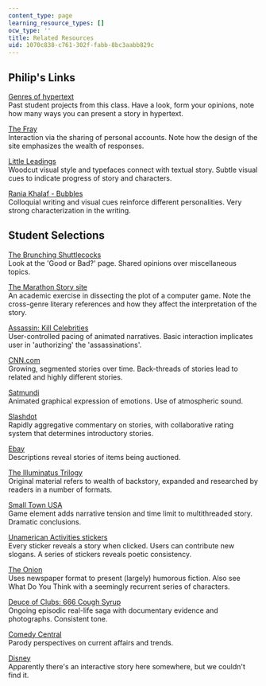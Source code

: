 ```yaml
---
content_type: page
learning_resource_types: []
ocw_type: ''
title: Related Resources
uid: 1070c838-c761-302f-fabb-8bc3aabb829c
---
```


Philip's Links
--------------

[Genres of hypertext](http://web.mit.edu/21w765j/www/genres.html)  
Past student projects from this class. Have a look, form your opinions, note how many ways you can present a story in hypertext.

[The Fray](http://www.fray.com/)  
Interaction via the sharing of personal accounts. Note how the design of the site emphasizes the wealth of responses.

[Little Leadings](http://web.mit.edu/21h.418/www/philip/)  
Woodcut visual style and typefaces connect with textual story. Subtle visual cues to indicate progress of story and characters.

[Rania Khalaf - Bubbles](http://web.mit.edu/21w765j/Spring98/p1/Rania_Bubbles/)  
Colloquial writing and visual cues reinforce different personalities. Very strong characterization in the writing.

Student Selections
------------------

[The Brunching Shuttlecocks](http://www.cltampa.com/home/article/20713816/the-brunching-shuttlecocks)  
Look at the 'Good or Bad?' page. Shared opinions over miscellaneous topics.

[The Marathon Story site](http://marathon.bungie.org/story/)  
An academic exercise in dissecting the plot of a computer game. Note the cross-genre literary references and how they affect the interpretation of the story.

[Assassin: Kill Celebrities](http://www.newgrounds.com/assassin/)  
User-controlled pacing of animated narratives. Basic interaction implicates user in 'authorizing' the 'assassinations'.

[CNN.com](http://www.cnn.com/)  
Growing, segmented stories over time. Back-threads of stories lead to related and highly different stories.

[Satmundi](http://www.satmundi.com.ipaddress.com/)  
Animated graphical expression of emotions. Use of atmospheric sound.

[Slashdot](http://slashdot.org/)  
Rapidly aggregative commentary on stories, with collaborative rating system that determines introductory stories.

[Ebay](http://www.ebay.com/)  
Descriptions reveal stories of items being auctioned.

[The Illuminatus Trilogy](https://en.wikipedia.org/wiki/The_Illuminatus!_Trilogy)  
Original material refers to wealth of backstory, expanded and researched by readers in a number of formats.

[Small Town USA](http://web.mit.edu/21w765j/Spring_97/StudentWork_SP97/Final_Project/Laini/)  
Game element adds narrative tension and time limit to multithreaded story. Dramatic conclusions.

[Unamerican Activities stickers](http://www.cafepress.com/unamericandotcom)  
Every sticker reveals a story when clicked. Users can contribute new slogans. A series of stickers reveals poetic consistency.

[The Onion](http://www.theonion.com/)  
Uses newspaper format to present (largely) humorous fiction. Also see What Do You Think with a seemingly recurrent series of characters.

[Deuce of Clubs: 666 Cough Syrup](http://www.deuceofclubs.com/write/666.htm)  
Ongoing episodic real-life saga with documentary evidence and photographs. Consistent tone.

[Comedy Central](http://www.comedycentral.com/)  
Parody perspectives on current affairs and trends.

[Disney](http://www.disney.com/)  
Apparently there's an interactive story here somewhere, but we couldn't find it.